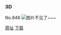 ### 3D
No.848
![图片不见了~~~](https://imgs.xkcd.com/comics/3d.png)

[原址](https://xkcd.com//848) [下载](https://imgs.xkcd.com/comics/3d.png)

